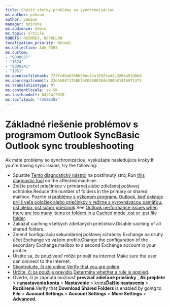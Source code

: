 ```yaml
---
title: Chytiť všetky problémy so synchronizáciou
ms.author: pebaum
author: pebaum
manager: mnirkhe
ms.audience: Admin
ms.topic: article
ROBOTS: NOINDEX, NOFOLLOW
localization_priority: Normal
ms.collection: Adm_O365
ms.custom:
- "9000037"
- "1674"
- "9000241"
- "1951"
ms.openlocfilehash: 727fcdb4b206650ec42a16925a42cd208a91d8b8
ms.sourcegitcommit: 23e5b94f1758bfe202008384e300b81816975375
ms.translationtype: MT
ms.contentlocale: sk-SK
ms.lasthandoff: 04/14/2020
ms.locfileid: "43506305"
---
```

# <a name="basic-outlook-sync-troubleshooting"></a><span data-ttu-id="13a4f-102">Základné riešenie problémov s programom Outlook Sync</span><span class="sxs-lookup"><span data-stu-id="13a4f-102">Basic Outlook sync troubleshooting</span></span>

<span data-ttu-id="13a4f-103">Ak máte problémy so synchronizáciou, vyskúšajte nasledujúce kroky:</span><span class="sxs-lookup"><span data-stu-id="13a4f-103">If you're having sync issues, try the following:</span></span>

- <span data-ttu-id="13a4f-104">Spustite [Tento diagnostický nástroj](https://aka.ms/sara-outlooksendreceive) na postihnutý stroj.</span><span class="sxs-lookup"><span data-stu-id="13a4f-104">Run [this diagnostic tool](https://aka.ms/sara-outlooksendreceive) on the affected machine.</span></span>
- <span data-ttu-id="13a4f-105">Znížte počet priečinkov v primárnej alebo zdieľanej poštovej schránke.</span><span class="sxs-lookup"><span data-stu-id="13a4f-105">Reduce the number of folders in the primary or shared mailbox.</span></span> <span data-ttu-id="13a4f-106">Pozrite si [problémy s výkonom programu Outlook, keď existuje príliš veľa položiek alebo priečinkov v režime s vyrovnávacou pamäťou. ost alebo. pst súbor priečinok](https://support.microsoft.com/help/2768656/outlook-performance-issues-when-there-are-too-many-items-or-folders-in).</span><span class="sxs-lookup"><span data-stu-id="13a4f-106">See [Outlook performance issues when there are too many items or folders in a Cached mode .ost or .pst file folder](https://support.microsoft.com/help/2768656/outlook-performance-issues-when-there-are-too-many-items-or-folders-in).</span></span>
- <span data-ttu-id="13a4f-107">Zakázať caching všetkých zdieľaných priečinkov.</span><span class="sxs-lookup"><span data-stu-id="13a4f-107">Disable caching of all shared folders.</span></span>
- <span data-ttu-id="13a4f-108">Zmeniť konfiguráciu sekundárnej poštovej schránky Exchange na druhý účet Exchange vo vašom profile.</span><span class="sxs-lookup"><span data-stu-id="13a4f-108">Change the configuration of the secondary Exchange mailbox to a second Exchange account in your profile.</span></span>
- <span data-ttu-id="13a4f-109">Uistite sa, že používateľ môže pripojiť na internet.</span><span class="sxs-lookup"><span data-stu-id="13a4f-109">Make sure the user can connect to the Internet.</span></span> 
- <span data-ttu-id="13a4f-110">[Skontrolujte, či ste online](https://support.office.com/article/2460e4a8-16c7-47fc-b204-b1549275aac9).</span><span class="sxs-lookup"><span data-stu-id="13a4f-110">[Verify that you are online](https://support.office.com/article/2460e4a8-16c7-47fc-b204-b1549275aac9).</span></span>
- <span data-ttu-id="13a4f-111">[Určite, či sa použije pravidlo](https://support.office.com/article/C24F5DEA-9465-4DF4-AD17-A50704D66C59).</span><span class="sxs-lookup"><span data-stu-id="13a4f-111">[Determine whether a rule is applied](https://support.office.com/article/C24F5DEA-9465-4DF4-AD17-A50704D66C59).</span></span>
- <span data-ttu-id="13a4f-112">Overte, či je zapnutá možnosť **prevziať zdieľané priečinky** , **Ak prejdete** > na**nastavenia konta** > **Nastavenie** > konta**Ďalšie nastavenia** > **Rozšírené**.</span><span class="sxs-lookup"><span data-stu-id="13a4f-112">Verify that **Download Shared Folders** is enabled by going to **File** > **Account Settings** > **Account Settings** > **More Settings** > **Advanced**.</span></span>
